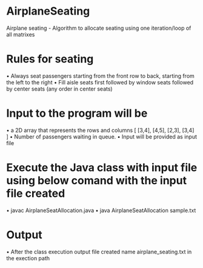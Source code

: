 # AirplaneSeating
Airplane seating - Algorithm to allocate seating using one iteration/loop of all matrixes
# Rules for seating
• Always seat passengers starting from the front row to back,
starting from the left to the right
• Fill aisle seats first followed by window seats followed by center
seats (any order in center seats)
# Input to the program will be
• a 2D array that represents the rows and columns [ [3,4], [4,5],
[2,3], [3,4] ]
• Number of passengers waiting in queue.
• Input will be provided as input file
# Execute the Java class with input file using below comand with the input file created
• javac AirplaneSeatAllocation.java
• java  AirplaneSeatAllocation sample.txt
# Output
• After the class execution output file created name airplane_seating.txt in the exection path
